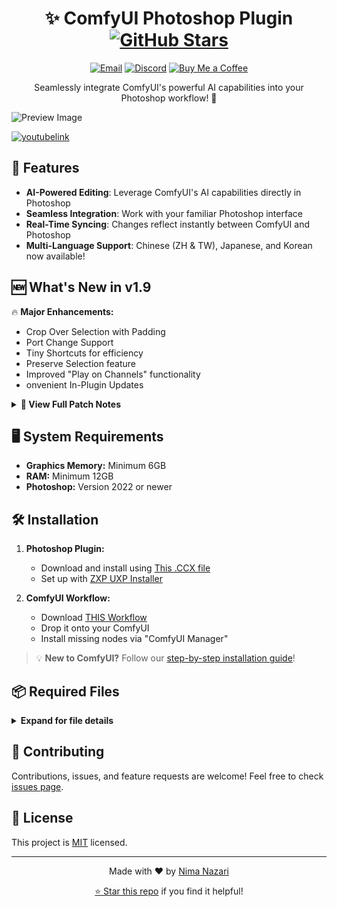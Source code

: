 <div align="center">

# ✨ ComfyUI Photoshop Plugin    [![GitHub Stars](https://img.shields.io/github/stars/NimaNzrii/comfyui-photoshop?style=social)](https://github.com/NimaNzrii/comfyui-photoshop)


[![Email](https://img.shields.io/badge/Gmail-nimanzriart%40gmail.com-D14836?style=for-the-badge&logo=gmail&logoColor=white)](mailto:nimanzriart@gmail.com)
[![Discord](https://img.shields.io/badge/Join%20Discord-7289DA?style=for-the-badge&logo=discord&logoColor=white)](https://discord.com/invite/3eHAMWnx7Y)
[![Buy Me a Coffee](https://img.shields.io/badge/Buy%20Me%20a%20Coffee%20Me-FFDD00?style=for-the-badge&logo=buy-me-a-coffee&logoColor=black)](https://studio.buymeacoffee.com/dashboard)


Seamlessly integrate ComfyUI's powerful AI capabilities into your Photoshop workflow! 🚀

</div>

![Preview Image](https://raw.githubusercontent.com/NimaNzrii/comfyui-photoshop/main/data/PreviewFiles/pr1.jpg)

[![youtubelink](https://raw.githubusercontent.com/NimaNzrii/comfyui-photoshop/main/data/PreviewFiles/pr3.webp)](https://www.youtube.com/watch?v=i__ciRbs3VA&t=40s)


## 🌟 Features

- **AI-Powered Editing**: Leverage ComfyUI's AI capabilities directly in Photoshop
- **Seamless Integration**: Work with your familiar Photoshop interface
- **Real-Time Syncing**: Changes reflect instantly between ComfyUI and Photoshop
- **Multi-Language Support**: Chinese (ZH & TW), Japanese, and Korean now available!

## 🆕 What's New in v1.9

🔥 **Major Enhancements:**
- Crop Over Selection with Padding
- Port Change Support
- Tiny Shortcuts for efficiency
- Preserve Selection feature
- Improved "Play on Channels" functionality
- onvenient In-Plugin Updates

<details>
<summary><b>📜 View Full Patch Notes</b></summary>

| Version | Key Updates |
|---------|-------------|
| 1.9     | • Crop Over Selection<br>• Padding for Crop Selection<br>• Connect to ComfyUI Cloud<br>• Port Change Support<br>• Tiny Shortcuts<br>• Preserve Selection<br>• Smarter "Play on Channels"<br>• In-Plugin Updates |
| 1.8     | • Optimized UI<br>• Randomization Feature<br>• New Functional Buttons<br>• Resizable Text Fields<br>• Improved Panel Animations |
| 1.6 - 1.4 | • 2x Smoother Experience<br>• Real-Time Workflow Sync<br>• 3x Simpler Workflow<br>• Enhanced Image Saving<br>• Mask Preview<br>• Plugin Install Button<br>• 6x Faster Start-Up<br>• macOS Support<br>• Photopea Integration |
| 1.0     | Initial Release |

</details>

## 🖥️ System Requirements

- **Graphics Memory:** Minimum 6GB
- **RAM:** Minimum 12GB
- **Photoshop:** Version 2022 or newer

## 🛠️ Installation

1. **Photoshop Plugin:**
   - Download and install using [This .CCX file](https://raw.githubusercontent.com/NimaNzrii/comfyui-photoshop/main/Install_Plugin/3e6d64e0_PS.ccx)
   - Set up with [ZXP UXP Installer](https://aescripts.com/learn/zxp-installer/)

2. **ComfyUI Workflow:**
   - Download [THIS Workflow](https://openart.ai/workflows/lreWarJbqiYPcDXnD8hh)
   - Drop it onto your ComfyUI
   - Install missing nodes via "ComfyUI Manager"

> 💡 **New to ComfyUI?** Follow our [step-by-step installation guide](https://www.youtube.com/watch?v=YD09xpQrNZ4&t=4s)!

## 📦 Required Files

<details>
<summary><b>Expand for file details</b></summary>

1. **Checkpoints:** (Place in `ComfyUi/Models/Checkpoints/` folder)
   - Default: [EpicRealism Natural Sin RC1 VAE](https://civitai.com/api/download/models/143906?type=Model&format=SafeTensor&size=pruned&fp=fp16)
   - In-Painting: [EpicRealism pure Evolution V5-inpainting](https://civitai.com/api/download/models/134361?type=Model&format=SafeTensor&size=pruned&fp=fp16)

2. **Loras:** (Place in `ComfyUi/Models/Loras/` folder)
   - [Detailer Lora](https://civitai.com/api/download/models/62833?type=Model&format=SafeTensors)

3. **Install via ComfyUI manager > install Models > search:**
   - LCM LoRA SD1.5
   - ControlNet-v1-1 (lineart; fp16)
   - ControlNet-v1-1 (scribble; fp16)
   - ControlNet-v1-1 (inpaint; fp16)
   - 4x-UltraSharp

</details>

## 🤝 Contributing

Contributions, issues, and feature requests are welcome! Feel free to check [issues page](https://github.com/NimaNzrii/comfyui-photoshop/issues).

## 📜 License

This project is [MIT](LICENSE) licensed.

<div align="center">

---

Made with ❤️ by [Nima Nazari](https://github.com/NimaNzrii)

[⭐ Star this repo](https://github.com/NimaNzrii/comfyui-photoshop) if you find it helpful!

</div>
